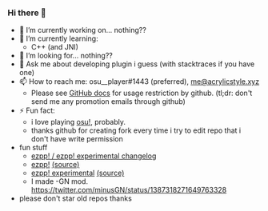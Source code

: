 ### Hi there 👋

- 🔭 I’m currently working on... nothing??
- 🌱 I’m currently learning:
  - C++ (and JNI)
- 🤔 I’m looking for... nothing??
- 💬 Ask me about developing plugin i guess (with stacktraces if you have one)
- 📫 How to reach me: osu__player#1443 (preferred), me@acrylicstyle.xyz
  - Please see [GitHub docs](https://docs.github.com/ja/github/site-policy/github-acceptable-use-policies#5-information-usage-restrictions) for usage restriction by github. (tl;dr: don't send me any promotion emails through github)
- ⚡ Fun fact:
  - i love playing [osu!](https://osu.ppy.sh/users/13293262), probably.
  - thanks github for creating fork every time i try to edit repo that i don't have write permission
- fun stuff
  - [ezpp! / ezpp! experimental changelog](https://next.acrylicstyle.xyz/ezpp.html)
  - [ezpp!](https://chrome.google.com/webstore/detail/ezpp/aimihpobjpagjiakhcpijibnaafdniol) [(source)](https://github.com/oamaok/ezpp)
  - [ezpp! experimental](https://chrome.google.com/webstore/detail/iihpkkdlbfcanaaignnjcgmlhhbpoioh) [(source)](https://github.com/acrylic-style/ezpp)
  - I made -GN mod. https://twitter.com/minusGN/status/1387318271649763328
- please don't star old repos thanks
